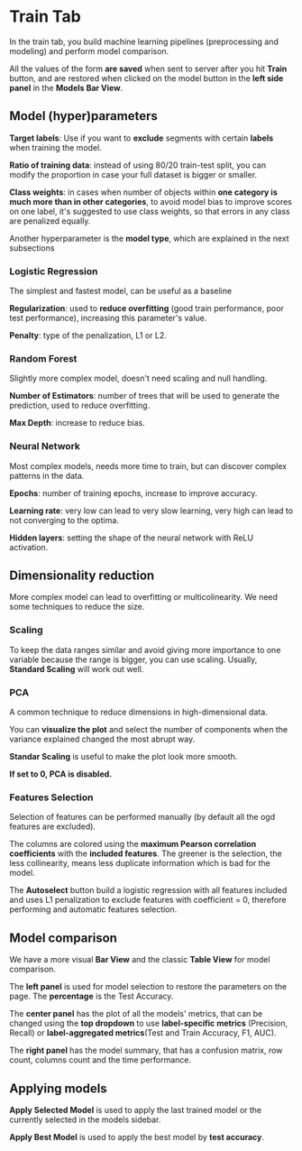 # Train Tab

In the train tab, you build machine learning pipelines (preprocessing and modeling) and perform model comparison.

All the values of the form **are saved** when sent to server after you hit **Train** button, and are restored when clicked on the model button in the **left side panel** in the **Models Bar View**.

## Model (hyper)parameters

**Target labels**: Use if you want to **exclude** segments with certain **labels** when training the model.

**Ratio of training data**: instead of using 80/20 train-test split, you can modify the proportion in case your full dataset is bigger or smaller.

**Class weights**: in cases when number of objects within **one category is much more than in other categories**, to avoid model bias to improve scores on one label, it's suggested to use class weights, so that errors in any class are penalized equally.

Another hyperparameter is the **model type**, which are explained in the next subsections

### Logistic Regression
The simplest and fastest model, can be useful as a baseline

**Regularization**: used to **reduce overfitting** (good train performance, poor test performance), increasing this parameter's value.

**Penalty**: type of the penalization, L1 or L2.

### Random Forest

Slightly more complex model, doesn't need scaling and null handling.

**Number of Estimators**: number of trees that will be used to generate the prediction, used to reduce overfitting.

**Max Depth**: increase to reduce bias.

### Neural Network
Most complex models, needs more time to train, but can discover complex patterns in the data.

**Epochs**: number of training epochs, increase to improve accuracy.

**Learning rate**: very low can lead to very slow learning, very high can lead to not converging to the optima.

**Hidden layers**: setting the shape of the neural network with ReLU activation.

## Dimensionality reduction
More complex model can lead to overfitting or multicolinearity. We need some techniques to reduce the size.

### Scaling
To keep the data ranges similar and avoid giving more importance to one variable because the range is bigger, you can use scaling. Usually, **Standard Scaling** will work out well.
### PCA
A common technique to reduce dimensions in high-dimensional data.

You can **visualize the plot** and select the number of components when the variance explained changed the most abrupt way. 

**Standar Scaling** is useful to make the plot look more smooth.

**If set to 0, PCA is disabled.**

### Features Selection
Selection of features can be performed manually (by default all the ogd features are excluded). 

The columns are colored using the **maximum Pearson correlation coefficients** with the **included features**. The greener is the selection, the less collinearity, means less duplicate information which is bad for the model.

The **Autoselect** button build a logistic regression with all features included and uses L1 penalization to exclude features with coefficient = 0, therefore performing and automatic features selection.
## Model comparison
We have a more visual **Bar View** and the classic **Table View** for model comparison.

The **left panel** is used for model selection to restore the parameters on the page. The **percentage** is the Test Accuracy.

The **center panel** has the plot of all the models' metrics, that can be changed using the **top dropdown** to use **label-specific metrics** (Precision, Recall) or **label-aggregated metrics**(Test and Train Accuracy, F1, AUC).

The **right panel** has the model summary, that has a confusion matrix, row count, columns count and the time performance.
## Applying models
**Apply Selected Model** is used to apply the last trained model or the currently selected in the models sidebar.

**Apply Best Model** is used to apply the best model by **test accuracy**.